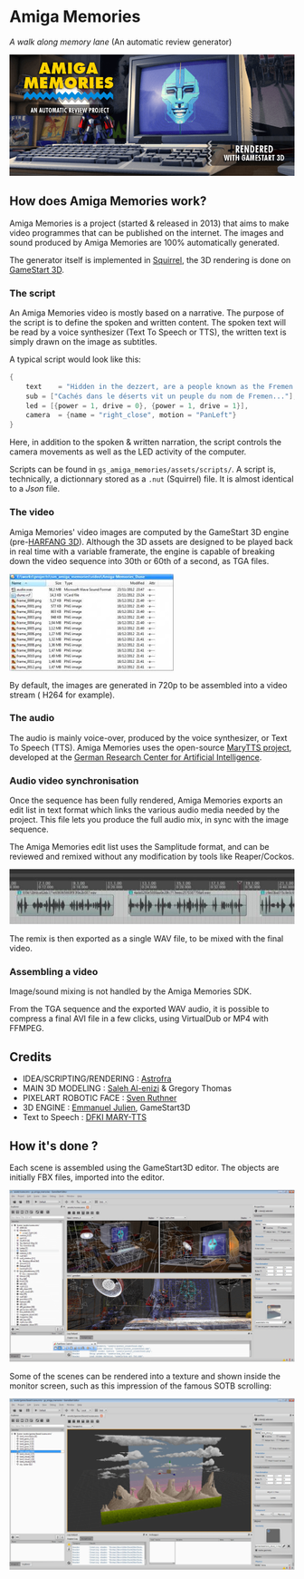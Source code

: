 # Amiga Memories

_A walk along memory lane_ (An automatic review generator)

![splash screen](img/am-splash.png)

## How does Amiga Memories work?

Amiga Memories is a project (started & released in 2013) that aims to make video programmes that can be published on the internet. The images and sound produced by Amiga Memories are 100% automatically generated.

The generator itself is implemented in [Squirrel](http://squirrel-lang.org/), the 3D rendering is done on [GameStart 3D](https://www.youtube.com/@GameStart3D/videos).

### The script

An Amiga Memories video is mostly based on a narrative. The purpose of the script is to define the spoken and written content. The spoken text will be read by a voice synthesizer (Text To Speech or TTS), the written text is simply drawn on the image as subtitles.

A typical script would look like this:

```cpp
{	
	text	= "Hidden in the dezzert, are a people known as the Fremen!",
	sub	= ["Cachés dans le déserts vit un peuple du nom de Fremen..."],
	led	= [{power = 1, drive = 0}, {power = 1, drive = 1}], 
	camera	= {name = "right_close", motion = "PanLeft"}	
}
```

Here, in addition to the spoken & written narration, the script controls the camera movements as well as the LED activity of the computer.

Scripts can be found in `gs_amiga_memories/assets/scripts/`. A script is, technically, a dictionnary stored as a `.nut` (Squirrel) file. It is almost identical to a _Json_ file.

### The video

Amiga Memories' video images are computed by the GameStart 3D engine (pre-[HARFANG 3D](https://github.com/harfang3d/harfang3d)). Although the 3D assets are designed to be played back in real time with a variable framerate, the engine is capable of breaking down the video sequence into 30th or 60th of a second, as TGA files.

![TGA files](img/frame-sequence.jpg)

By default, the images are generated in 720p to be assembled into a video stream ( H264 for example).

### The audio

The audio is mainly voice-over, produced by the voice synthesizer, or Text To Speech (TTS). Amiga Memories uses the open-source [MaryTTS project](http://mary.dfki.de/), developed at the [German Research Center for Artificial Intelligence](https://www.dfki.de).

### Audio video synchronisation

Once the sequence has been fully rendered, Amiga Memories exports an edit list in text format which links the various audio media needed by the project. This file lets you produce the full audio mix, in sync with the image sequence.

The Amiga Memories edit list uses the Samplitude format, and can be reviewed and remixed without any modification by tools like Reaper/Cockos.

![audio track](img/audio-generator.jpg)

The remix is then exported as a single WAV file, to be mixed with the final video.

### Assembling a video

Image/sound mixing is not handled by the Amiga Memories SDK.

From the TGA sequence and the exported WAV audio, it is possible to compress a final AVI file in a few clicks, using VirtualDub or MP4 with FFMPEG.

## Credits

* IDEA/SCRIPTING/RENDERING : [Astrofra](https://github.com/astrofra)
* MAIN 3D MODELING : [Saleh Al-enizi](https://www.artstation.com/hitbit911) & Gregory Thomas
* PIXELART ROBOTIC FACE : [Sven Ruthner](https://pixeljoint.com/p/2191.htm)
* 3D ENGINE : [Emmanuel Julien](https://github.com/ejulien), GameStart3D
* Text to Speech : [DFKI MARY-TTS](http://mary.dfki.de/)

## How it's done ?

Each scene is assembled using the GameStart3D editor. The objects are initially FBX files, imported into the editor.

![](img/gamestart_am.png)
<br>

Some of the scenes can be rendered into a texture and shown inside the monitor screen, such as this impression of the famous SOTB scrolling:

![](img/sotb-layers.png)





